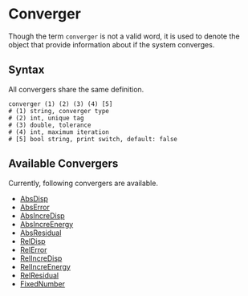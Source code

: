 # Converger

Though the term `converger` is not a valid word, it is used to denote the object that provide information about if the system converges.

## Syntax

All convergers share the same definition.

```
converger (1) (2) (3) (4) [5]
# (1) string, converger type
# (2) int, unique tag
# (3) double, tolerance
# (4) int, maximum iteration
# [5] bool string, print switch, default: false
```

## Available Convergers

Currently, following convergers are available.

* [AbsDisp](Absolute/AbsDisp.md)
* [AbsError](Absolute/AbsError.md)
* [AbsIncreDisp](Absolute/AbsIncreDisp.md)
* [AbsIncreEnergy](Absolute/AbsIncreEnergy.md)
* [AbsResidual](Absolute/AbsResidual.md)
* [RelDisp](Relative/RelDisp.md)
* [RelError](Relative/RelError.md)
* [RelIncreDisp](Relative/RelIncreDisp.md)
* [RelIncreEnergy](Relative/RelIncreEnergy.md)
* [RelResidual](Relative/RelResidual.md)
* [FixedNumber](Other/FixedNumber.md)

